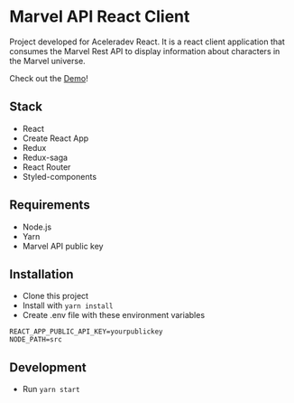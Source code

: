 # Marvel API React Client
Project developed for Aceleradev React. It is a react client application that consumes the Marvel Rest API to display information about characters in the Marvel universe.

Check out the [Demo](https://marvel-api-react-client.herokuapp.com/)!

## Stack
- React
- Create React App
- Redux
- Redux-saga
- React Router
- Styled-components

## Requirements
- Node.js
- Yarn
- Marvel API public key

## Installation
- Clone this project
- Install with `yarn install`
- Create .env file with these environment variables
```
REACT_APP_PUBLIC_API_KEY=yourpublickey
NODE_PATH=src
```
## Development
- Run `yarn start`

